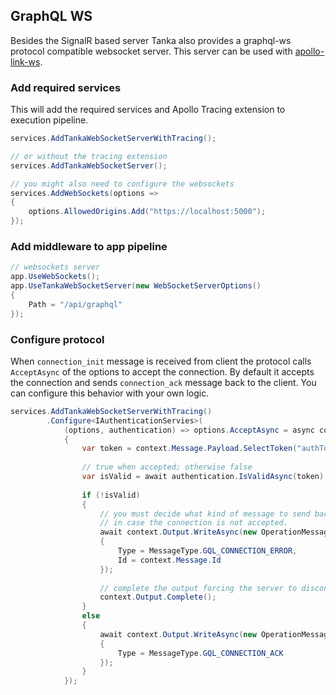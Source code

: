 ## GraphQL WS

Besides the SignalR based server Tanka also provides a graphql-ws protocol 
compatible websocket server. This server can be used with 
[apollo-link-ws](https://www.apollographql.com/docs/link/links/ws).

### Add required services

This will add the required services and Apollo Tracing extension to execution 
pipeline.

```csharp
services.AddTankaWebSocketServerWithTracing();

// or without the tracing extension
services.AddTankaWebSocketServer();

// you might also need to configure the websockets
services.AddWebSockets(options =>
{
    options.AllowedOrigins.Add("https://localhost:5000");
});
```

### Add middleware to app pipeline

```csharp
// websockets server
app.UseWebSockets();
app.UseTankaWebSocketServer(new WebSocketServerOptions()
{
    Path = "/api/graphql"
});
```

### Configure protocol

When `connection_init` message is received from client the protocol calls
`AcceptAsync` of the options to accept the connection. By default it accepts
the connection and sends `connection_ack` message back to the client. You can 
configure this behavior with your own logic.

```csharp
services.AddTankaWebSocketServerWithTracing()
        .Configure<IAuthenticationServies>(
            (options, authentication) => options.AcceptAsync = async context =>
            {
                var token = context.Message.Payload.SelectToken("authToken");
                
                // true when accepted; otherwise false
                var isValid = await authentication.IsValidAsync(token);
                
                if (!isValid) 
                {
                    // you must decide what kind of message to send back to the client
                    // in case the connection is not accepted.
                    await context.Output.WriteAsync(new OperationMessage
                    {
                        Type = MessageType.GQL_CONNECTION_ERROR,
                        Id = context.Message.Id
                    });
                    
                    // complete the output forcing the server to disconnect
                    context.Output.Complete();
                }
                else 
                {
                    await context.Output.WriteAsync(new OperationMessage
                    {
                        Type = MessageType.GQL_CONNECTION_ACK
                    });
                }
            });
```


